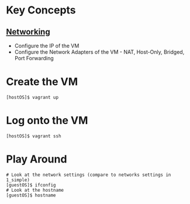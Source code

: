 # Key Concepts

## [Networking](http://docs.vagrantup.com/v2/networking/index.html)
* Configure the IP of the VM
* Configure the Network Adapters of the VM - NAT, Host-Only, Bridged, Port Forwarding

# Create the VM

    [hostOS]$ vagrant up
    
# Log onto the VM

    [hostOS]$ vagrant ssh
    
# Play Around

    # Look at the network settings (compare to networks settings in 1_simple)
    [guestOS]$ ifconfig
    # Look at the hostname
    [guestOS]$ hostname
